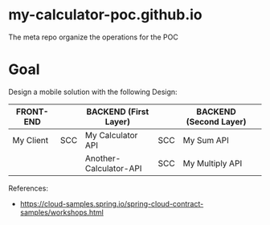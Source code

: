# my-calculator-poc.github.io
The meta repo organize the operations for the POC

# Goal

Design a mobile solution with the following Design:

| FRONT-END |     | BACKEND (First Layer)  |     | BACKEND (Second Layer) |   |
|-----------|-----|------------------------|-----|------------------------|---|
| My Client | SCC | My Calculator API      | SCC | My Sum API             |   |
|           |     | Another-Calculator-API | SCC | My Multiply API        |   |


References:

- https://cloud-samples.spring.io/spring-cloud-contract-samples/workshops.html
